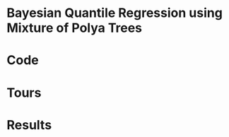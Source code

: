 Bayesian Quantile Regression using Mixture of Polya Trees
=========================================================

# Code #

# Tours #

# Results #

